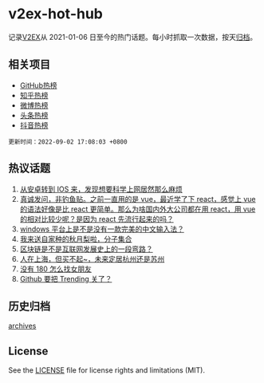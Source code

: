 # v2ex-hot-hub

 记录[V2EX](https://www.v2ex.com/)从 2021-01-06 日至今的热门话题。每小时抓取一次数据，按天[归档](archives)。
 
 ## 相关项目

- [GitHub热榜](https://github.com/lonnyzhang423/github-hot-hub)
- [知乎热榜](https://github.com/lonnyzhang423/zhihu-hot-hub)
- [微博热榜](https://github.com/lonnyzhang423/weibo-hot-hub)
- [头条热榜](https://github.com/lonnyzhang423/toutiao-hot-hub)
- [抖音热榜](https://github.com/lonnyzhang423/douyin-hot-hub)


 `更新时间：2022-09-02 17:08:03 +0800`

## 热议话题

1. [从安卓转到 IOS 来，发现想要科学上网居然那么麻烦](https://www.v2ex.com/t/877193)
1. [真诚发问，非钓鱼贴。之前一直用的是 vue，最近学了下 react，感觉上 vue 的语法好像是比 react 更简单。那么为啥国内外大公司都在用 react，用 vue 的相对比较少呢？是因为 react 先流行起来的吗？](https://www.v2ex.com/t/877148)
1. [windows 平台上是不是没有一款完美的中文输入法？](https://www.v2ex.com/t/877063)
1. [我来送自家种的秋月梨啦，分子集合](https://www.v2ex.com/t/877196)
1. [区块链是不是互联网发展史上的一段弯路？](https://www.v2ex.com/t/877137)
1. [人在上海，但买不起~，未来定居杭州还是苏州](https://www.v2ex.com/t/877066)
1. [没有 180 怎么找女朋友](https://www.v2ex.com/t/877128)
1. [Github 要把 Trending 关了？](https://www.v2ex.com/t/877153)

## 历史归档

[archives](archives)

## License

See the [LICENSE](LICENSE) file for license rights and limitations (MIT).
